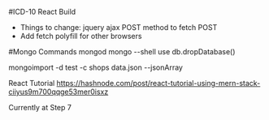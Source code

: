 #ICD-10 React Build

- Things to change: jquery ajax POST method to fetch POST
- Add fetch polyfill for other browsers

#Mongo Commands
mongod
mongo --shell
use <db name>
db.dropDatabase()

mongoimport -d test -c shops data.json --jsonArray

React Tutorial
https://hashnode.com/post/react-tutorial-using-mern-stack-ciiyus9m700qqge53mer0isxz

Currently at Step 7
